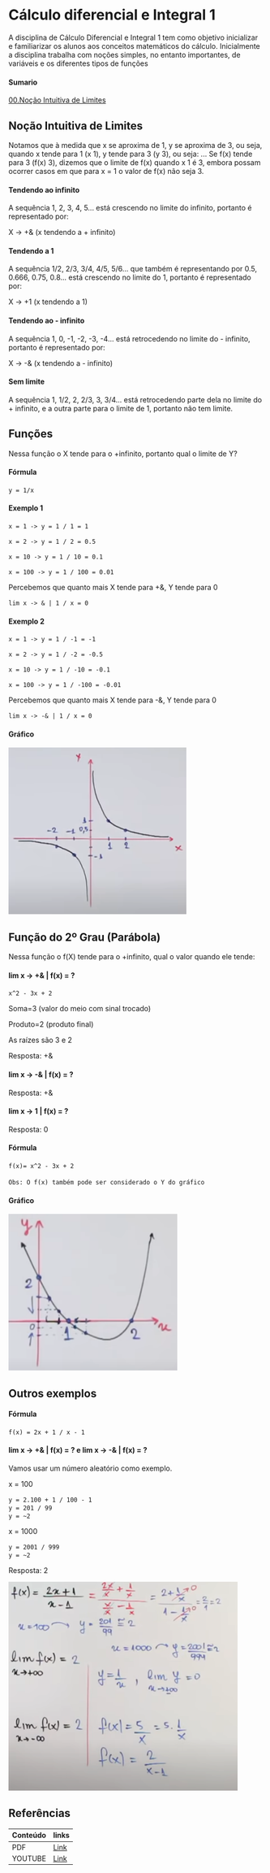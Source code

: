 # Cálculo diferencial e Integral 1

A disciplina de Cálculo Diferencial e Integral 1 tem como 
objetivo inicializar e familiarizar os alunos aos conceitos 
matemáticos do cálculo. Inicialmente a disciplina trabalha 
com noções simples, no entanto importantes, 
de variáveis e os diferentes tipos de funções

#### Sumario

[00.Noção Intuitiva de Limites](#user-content-noção-intuitiva-de-limites)

## Noção Intuitiva de Limites

Notamos que à medida que x se aproxima de 1, y se aproxima de 3, ou seja, quando x tende para 1 (x 1), y tende para 3 (y 3), ou seja: ... Se f(x) tende para 3 (f(x) 3), dizemos que o limite de f(x) quando x 1 é 3, embora possam ocorrer casos em que para x = 1 o valor de f(x) não seja 3.

#### Tendendo ao infinito

A sequência 1, 2, 3, 4, 5... está crescendo no limite do infinito, portanto é representado por:

X -> +& (x tendendo a + infinito)

#### Tendendo a 1

A sequência 1/2, 2/3, 3/4, 4/5, 5/6... que também é representando por 0.5, 0.666, 0.75, 0.8... está crescendo no limite do 1, portanto é representado por:

X -> +1 (x tendendo a 1)

#### Tendendo ao - infinito

A sequência 1, 0, -1, -2, -3, -4... está retrocedendo no limite do - infinito, portanto é representado por:

X -> -& (x tendendo a - infinito)

#### Sem limite

A sequência 1, 1/2, 2, 2/3, 3, 3/4... está retrocedendo parte dela no limite do + infinito, e a
outra parte para o limite de 1, portanto não tem limite.

## Funções

Nessa função o X tende para o +infinito, portanto qual o limite de Y?

#### Fórmula

```
y = 1/x
```

#### Exemplo 1

```
x = 1 -> y = 1 / 1 = 1
```

```
x = 2 -> y = 1 / 2 = 0.5
```

```
x = 10 -> y = 1 / 10 = 0.1
```

```
x = 100 -> y = 1 / 100 = 0.01
```

Percebemos que quanto mais X tende para +&, Y tende para 0

```
lim x -> & | 1 / x = 0
```

#### Exemplo 2

```
x = 1 -> y = 1 / -1 = -1
```

```
x = 2 -> y = 1 / -2 = -0.5
```

```
x = 10 -> y = 1 / -10 = -0.1
```

```
x = 100 -> y = 1 / -100 = -0.01
```

Percebemos que quanto mais X tende para -&, Y tende para 0

```
lim x -> -& | 1 / x = 0
```

#### Gráfico

![Noção Intuitiva de Limites - Cálculo 1](/1-periodo/images/Nocao-Intuitiva-de-Limites-Calculo-1.png)

## Função do 2º Grau (Parábola)

Nessa função o f(X) tende para o +infinito, qual o valor quando ele tende:

#### lim x -> +& | f(x) = ?

```
x^2 - 3x + 2
```

Soma=3 (valor do meio com sinal trocado)

Produto=2 (produto final)

As raízes são 3 e 2

Resposta: +&

#### lim x -> -& | f(x) = ?

Resposta: +&

#### lim x -> 1 | f(x) = ?

Resposta: 0

#### Fórmula

```
f(x)= x^2 - 3x + 2

Obs: O f(x) também pode ser considerado o Y do gráfico
```

#### Gráfico

![Noção Intuitiva de Limites - Cálculo 1](/1-periodo/images/Nocao-Intuitiva-de-Limites-Calculo-1--1.png)

## Outros exemplos

#### Fórmula

```
f(x) = 2x + 1 / x - 1
```

#### lim x -> +& | f(x) = ? e lim x -> -& | f(x) = ?

Vamos usar um número aleatório como exemplo.

x = 100

```
y = 2.100 + 1 / 100 - 1
y = 201 / 99
y = ~2
```

x = 1000

```
y = 2001 / 999
y = ~2
```

Resposta: 2

![Noção Intuitiva de Limites - Cálculo 1](/1-periodo/images/Nocao-Intuitiva-de-Limites-Calculo-1--2.png)

## Referências

| Conteúdo  | links |
| ------------- | ------------- |
| PDF  | [Link](https://petemb.ufsc.br/files/2015/03/Apostila-Calculo-I-PROTEGIDA.pdf)  |
| YOUTUBE  | [Link](https://www.youtube.com/playlist?list=PLEfwqyY2ox86LhxKybOY3_IG-7R5herLC)  |

